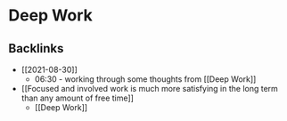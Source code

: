 # Deep Work

## Backlinks
* [[2021-08-30]]
	* 06:30 - working through some thoughts from [[Deep Work]]
* [[Focused and involved work is much more satisfying in the long term than any amount of free time]]
	* [[Deep Work]]

<!-- #source/book -->

<!-- {BearID:05B2E787-8975-4B1B-BD47-E7DE606D9DA5-589-000000AF4B3335AE} -->

